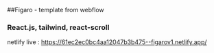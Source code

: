 ##Figaro - template from webflow

### React.js, tailwind, react-scroll

netlify live : https://61ec2ec0bc4aa12047b3b475--figarov1.netlify.app/

